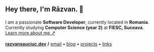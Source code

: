 <h2 align="left">Hey there, I'm Răzvan. 👋 </h2>
<p align="left">
    I am a passionate <b>Software Developer</b>, currently located in <b>Romania</b>. <img src="https://images.emojiterra.com/twitter/v13.1/512px/1f1f7-1f1f4.png" width=16 height=16>
    <br />
    Currently studying <b>Computer Science (year 2)</b> at <b>FIESC, Suceava</b>.
    <br />
    <a href="https://razvansauciuc.dev/about">Learn more about me. <b>⤤</b></a>
    <br /><br />
    <a href="https://razvansauciuc.dev"><b>razvansauciuc.dev</b></a> <b>/</b> <a href="mailto: contact@razvansauciuc.dev">email</a> • <a href="https://razvansauciuc.dev/topics">blog</a> • <a href="https://razvansauciuc.dev/projects">projects</a> • <a href="https://razvansauciuc.dev/links">links</a>
</p>

